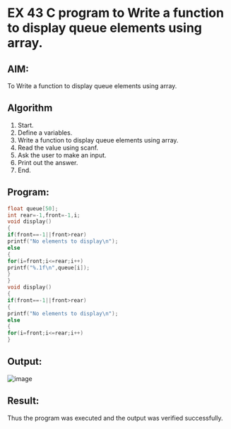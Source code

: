 # EX 43 C program to Write a function to display queue elements using array.
## AIM:
To Write a function to display queue elements using array.

## Algorithm
1. Start.
2. Define a variables.
3. Write a function to display queue elements using array.
4. Read the value using scanf.
5. Ask the user to make an input.
6. Print out the answer.
7. End.
  

## Program:
```c
float queue[50];
int rear=-1,front=-1,i; 
void display()
{
if(front==-1||front>rear) 
printf("No elements to display\n"); 
else
{
for(i=front;i<=rear;i++) 
printf("%.1f\n",queue[i]);
}
}
void display()
{
if(front==-1||front>rear)
{
printf("No elements to display\n");
else
{
for(i=front;i<=rear;i++)
}

```

## Output:

![image](https://github.com/user-attachments/assets/0ca9b575-a594-4421-8f94-756d72e1a276)


## Result:
Thus the program was executed and the output was verified successfully.

